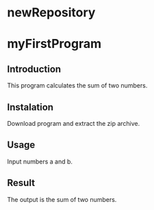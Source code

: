 # newRepository
# myFirstProgram

## Introduction 
This program calculates the sum of two numbers.

## Instalation
Download program and extract the zip archive. 

## Usage
Input numbers a and b. 

## Result
The output is the sum of two numbers. 
